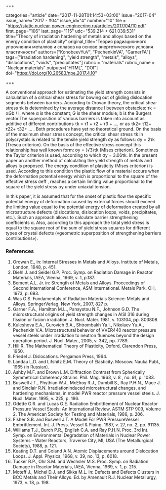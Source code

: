 +++

categories="article"
date="2017-11-28T01:14:53+03:00"
issue="2017-04"
issue_name="2017 - #04"
issue_id="4"
number="10"
file = "https://static.nuclear-power-engineering.ru/articles/2017/04/10.pdf"
first_page="106"
last_page="115"
udc="539.214 + 621.039.531"
title="Theory of irradiation hardening of metals and alloys based on the energy condition of plasticity"
original_title="Теория радиационного упрочнения металлов и сплавов на основе энергетического условия пластичности"
authors=["KonobeevYuV", "PechenkinVA", "GarnerFA"]
tags=["irradiation hardening", "yield strength", "metals", "alloys", "dislocations", "voids", "precipitates"]
rubric = "materials"
rubric_name = "Nuclear materials"
outputs=["HTML", "DOI"]
doi="https://doi.org/10.26583/npe.2017.4.10"

+++

A conventional approach for estimating the yield strength consists in calculation of a critical shear stress for bowing out of gliding dislocation segments between barriers. According to Orovan theory, the critical shear stress τk is determined by the average distance l between obstacles: τk = αGb / l, where α is the constant; G is the shear module; b is the Burgers vector.The superposition of various barriers is taken into account as additive of different contributions τk = τ1 + τ2 + τ3 + …, or as τk2= τ12+ τ22+ τ32+ … . Both procedures have yet no theoretical ground. On the basis of the maximum shear stress concept, the critical shear stress τk in polycrystals is related to the tensile yield strength σy as follows: σy = 2τk (Tresca criterion). On the basis of the effective stress concept this relationship has well known form: σy = (√3)τk (Mises criterion). Sometimes the Taylor criterion is used, according to which σy = 3.06τk. In the present paper an another method of calculating the yield strength of metals and alloys is proposed. The energy condition of plasticity (Mises criterion) is used. According to this condition the plastic flow of a material occurs when the deformation potential energy which is proportional to the square of the effective stress σeff , reaches a certain limiting value proportional to the square of the yield stress σy under uniaxial tension.

In this paper, it is assumed that for the onset of plastic flow the specific potential energy of deformation caused by external forces should exceed the limiting value equal to the potential energy of deformation created by all microstructure defects (dislocations, dislocation loops, voids, precipitates, etc.). Such an approach allows to calculate barrier strengthening coefficients α. Also, according to this approach the total yield stress is equal to the square root of the sum of yield stress squares for different types of crystal defects («geometric superposition of strengthening barriers contributions»).

### References

1. Orowan E., in: Internal Stresses in Metals and Alloys. Institute of Metals, London, 1948, p. 451.
2. Diehl J. and Seidel G.P. Proc. Symp. on Radiation Damage in Reactor Materials, IAEA, Vienna, 1969, v. 1, p.187.
3. Bement A.L. Jr. in: Strength of Metals and Alloys. Proceedings of Second International Conference, ASM International. Metals Park, OH, 1973, p. 693.
4. Was G.S. Fundamentals of Radiation Materials Science: Metals and Alloys, SpringerVerlag, New York, 2007, 827 p.
5. Garner F.A., Hamilton M.L., Panayotou N.F., Johnson G.D. The microstructural origins of yield strength changes in AISI 316 during fission or fusion irradiation. J. Nucl. Mater. 1981, v. 103104, pp. 803808.
6. Kuleshova E.A., Gurovich B.A., Shtrombakh Ya.I., Nikolaev Yu.A., Pechenkin V.A. Microstructural behavior of VVER440 reactor pressure vessel steels under irradiation to neutron fluences beyond the design operation period. J. Nucl. Mater., 2005, v. 342, pp. 7789.
7. Hill R. The Mathematical Theory of Plasticity, Oxford, Clarendon Press, 1950.
8. Friedel J. Dislocations. Pergamon Press, 1964.
9. Landau L.D. and Lifshitz E.M. Theory of Elasticity. Moscow. Nauka Publ., 1965 (in Russian).
10. Ashby M.F. and Brown L.M. Diffraction Contrast from Spherically Symmetrical Coherency Strains. Phil. Mag. 1963, v. 8 , no. 91, p. 1083.
11. Buswell J.T., Phythian W.J., МсElroy R.J., Dumbill S., Ray P.H.N., Mace J. and Sinclair R.N. Irradiationinduced microstructural changes, and hardening mechanisms, in model PWR reactor pressure vessel steels. J. Nucl. Mater. 1995, v. 225, p. 196.
12. Odette G.R. and Lucas G.E. Radiation Embrittlement of Nuclear Reactor Pressure Vessel Steels: An International Review, ASTM STP 909, Volume 2. The American Society for Testing and Materials, 1986, p. 206.
13. Fisher S.B. and Buswell J.T. A Model For PWR PressureVessel Embrittlement. Int. J. Press. Vessel & Piping. 1987, v. 27, no. 2, pp. 91135.
14. Williams T.J., Burch P.R., English C.A. and Ray P.H.N. Proc. 3rd Int. Symp. on Environmental Degradation of Materials in Nuclear Power Systems – Water Reactors, Traverse City, MI, USA (The Metallurgical Society), 1988, p. 121.
15. Keating D.T. and Goland A.N. Atomic Displacements around Dislocation Loops. J. Appl. Physics, 1968, v. 39, no. 13, p. 6018.
16. Tucker R.P., Ohr S.M. and Wechsler M.S. Proc. Symp. on Radiation Damage in Reactor Materials, IAEA, Vienna, 1969, v. 1, p. 215.
17. Moteff J., Michel D.J. and Sikka M.L. in: Defects and Defects Clusters in BCC Metals and Their Alloys. Ed. by Arsenault R.J. Nuclear Metallurgy, 1973, v. 18, p. 198.